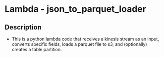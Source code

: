 # Lambda - json_to_parquet_loader

## Description

- This is a python lambda code that receives a kinesis stream as an input, converts specific fields, loads a parquet file to s3, and (optionally) creates a table partition.

